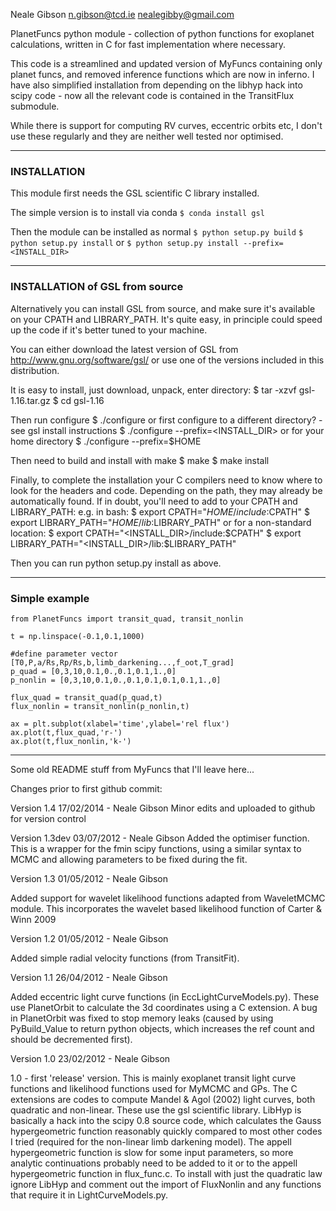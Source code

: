
Neale Gibson
n.gibson@tcd.ie
nealegibby@gmail.com

PlanetFuncs python module - collection of python functions for exoplanet calculations,
written in C for fast implementation where necessary.

This code is a streamlined and updated version of MyFuncs containing only planet funcs,
and removed inference functions which are now in inferno. I have also simplified
installation from depending on the libhyp hack into scipy code - now all the relevant
code is contained in the TransitFlux submodule.

While there is support for computing RV curves, eccentric orbits etc, I don't use these
regularly and they are neither well tested nor optimised.

***

### INSTALLATION

This module first needs the GSL scientific C library installed.

The simple version is to install via conda
`$ conda install gsl`

Then the module can be installed as normal
`$ python setup.py build`
`$ python setup.py install`
or
`$ python setup.py install --prefix=<INSTALL_DIR>`

***

### INSTALLATION of GSL from source

Alternatively you can install GSL from source, and make sure it's available on your CPATH
and LIBRARY_PATH. It's quite easy, in principle could speed up the code if it's better
tuned to your machine.

You can either download the latest version of GSL from http://www.gnu.org/software/gsl/
or use one of the versions included in this distribution.

It is easy to install, just download, unpack, enter directory:
$ tar -xzvf gsl-1.16.tar.gz
$ cd gsl-1.16

Then run configure
$ ./configure
or first configure to a different directory? - see gsl install instructions
$ ./configure --prefix=<INSTALL_DIR>
or for your home directory
$ ./configure --prefix=$HOME

Then need to build and install with make
$ make
$ make install

Finally, to complete the installation your C compilers need to know where to look for the
headers and code. Depending on the path, they may already be automatically found. If in
doubt, you'll need to add to your CPATH and LIBRARY_PATH:
e.g. in bash:
$ export CPATH="${HOME}/include:$CPATH"
$ export LIBRARY_PATH="${HOME}/lib:$LIBRARY_PATH"
or for a non-standard location:
$ export CPATH="<INSTALL_DIR>/include:$CPATH"
$ export LIBRARY_PATH="<INSTALL_DIR>/lib:$LIBRARY_PATH"

Then you can run python setup.py install as above.

***

### Simple example

```
from PlanetFuncs import transit_quad, transit_nonlin

t = np.linspace(-0.1,0.1,1000)

#define parameter vector [T0,P,a/Rs,Rp/Rs,b,limb_darkening...,f_oot,T_grad]
p_quad = [0,3,10,0.1,0.,0.1,0.1,1.,0]
p_nonlin = [0,3,10,0.1,0.,0.1,0.1,0.1,0.1,1.,0]

flux_quad = transit_quad(p_quad,t)
flux_nonlin = transit_nonlin(p_nonlin,t)

ax = plt.subplot(xlabel='time',ylabel='rel flux')
ax.plot(t,flux_quad,'r-')
ax.plot(t,flux_nonlin,'k-')

```

***

Some old README stuff from MyFuncs that I'll leave here...

Changes prior to first github commit:

Version 1.4
17/02/2014 - Neale Gibson
Minor edits and uploaded to github for version control

Version 1.3dev
03/07/2012 - Neale Gibson
Added the optimiser function. This is a wrapper for the fmin scipy functions, using a similar syntax to MCMC and allowing parameters to be fixed during the
fit.

Version 1.3
01/05/2012 - Neale Gibson

Added support for wavelet likelihood functions adapted from WaveletMCMC module. This incorporates the wavelet based likelihood function of Carter & Winn 2009

Version 1.2
01/05/2012 - Neale Gibson

Added simple radial velocity functions (from TransitFit).

Version 1.1
26/04/2012 - Neale Gibson

Added eccentric light curve functions (in EccLightCurveModels.py). These use PlanetOrbit to calculate the 3d coordinates using a C extension. A bug in PlanetOrbit was fixed to stop memory leaks (caused by using PyBuild_Value to return python objects, which increases the ref count and should be decremented first).

Version 1.0
23/02/2012 - Neale Gibson

1.0 - first 'release' version. This is mainly exoplanet transit light curve functions and likelihood functions used for MyMCMC and GPs. The C extensions are codes to compute Mandel & Agol (2002) light curves, both quadratic and non-linear. These use the gsl scientific library. LibHyp is basically a hack into the scipy 0.8 source code, which calculates the Gauss hypergeometric function reasonably quickly compared to most other codes I tried (required for the non-linear limb darkening model). The appell hypergeometric function is slow for some input parameters, so more analytic continuations probably need to be added to it or to the appell hypergeometric function in flux_func.c. To install with just the quadratic law ignore LibHyp and comment out the import of FluxNonlin and any functions that require it in LightCurveModels.py.
